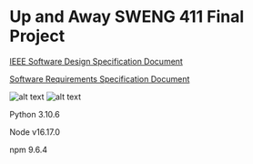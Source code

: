 # Up and Away SWENG 411 Final Project

[IEEE Software Design Specification Document](https://docs.google.com/document/d/1X5CpqpkFmEKyJQuQjBoyPaLQ4bvkJUnr/edit?usp=sharing&ouid=102382911442061356406&rtpof=true&sd=true)

[Software Requirements Specification Document](https://docs.google.com/document/d/1xpOQBadRdjvClUK5z2RxVUvLHJae51yv/edit?usp=sharing&ouid=102382911442061356406&rtpof=true&sd=true)

![alt text](https://cdn.discordapp.com/attachments/993779291697459230/1034690672407621672/upandaway-homepage.PNG)
![alt text](https://cdn.discordapp.com/attachments/993779291697459230/1034690672759939102/upandaway-search.PNG)


Python 3.10.6

Node v16.17.0 

npm 9.6.4
